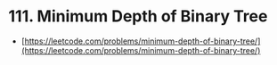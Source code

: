 # 111. Minimum Depth of Binary Tree

- [https://leetcode.com/problems/minimum-depth-of-binary-tree/](https://leetcode.com/problems/minimum-depth-of-binary-tree/)
